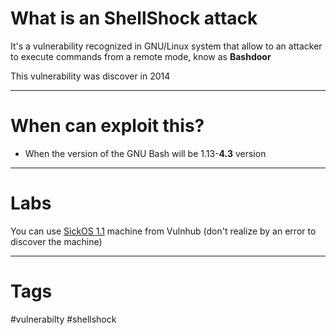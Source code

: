 
# What is an ShellShock attack

It's a vulnerability recognized in GNU/Linux system that allow to an attacker to execute commands from a remote mode, know as **Bashdoor** 

This vulnerability was discover in 2014

---

# When can exploit this?

- When the version of the GNU Bash will be 1.13-**4.3** version


----

# Labs

You can use [SickOS 1.1](../../CTF/VulnHub/SickOS%201.1.md) machine from Vulnhub (don't realize by an error to discover the machine)

---

# Tags

#vulnerabilty #shellshock